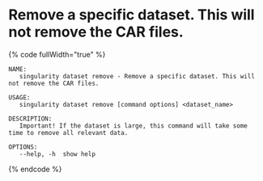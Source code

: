 # Remove a specific dataset. This will not remove the CAR files.

{% code fullWidth="true" %}
```
NAME:
   singularity dataset remove - Remove a specific dataset. This will not remove the CAR files.

USAGE:
   singularity dataset remove [command options] <dataset_name>

DESCRIPTION:
   Important! If the dataset is large, this command will take some time to remove all relevant data.

OPTIONS:
   --help, -h  show help
```
{% endcode %}
